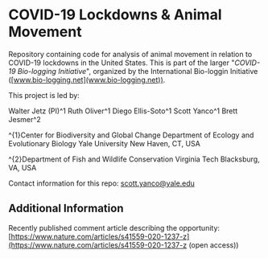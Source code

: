 # COVID-19 Lockdowns & Animal Movement

Repository containing code for analysis of animal movement in relation to COVID-19 lockdowns in the United States. This is part of the larger "*COVID-19 Bio-logging Initiative*", organized by the International Bio-loggin Initiative ([www.bio-logging.net](www.bio-logging.net)).

This project is led by:

Walter Jetz (PI)^1
Ruth Oliver^1
Diego Ellis-Soto^1
Scott Yanco^1
Brett Jesmer^2

^{1}Center for Biodiversity and Global Change
Department of Ecology and Evolutionary Biology
Yale University
New Haven, CT, USA

^{2}Department of Fish and Wildlife Conservation
Virginia Tech 
Blacksburg, VA, USA

Contact information for this repo:  scott.yanco@yale.edu

## Additional Information

Recently published comment article describing the opportunity: [https://www.nature.com/articles/s41559-020-1237-z](https://www.nature.com/articles/s41559-020-1237-z (open access))
